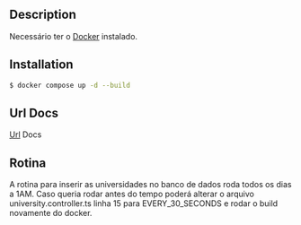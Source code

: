 ## Description

Necessário ter o [Docker](https://docs.docker.com/engine/install/) instalado.

## Installation

```bash
$ docker compose up -d --build
```

## Url Docs
[Url](http://localhost:3000/docs) Docs

## Rotina
A rotina para inserir as universidades no banco de dados roda todos os dias a 1AM.
Caso queria rodar antes do tempo poderá alterar o arquivo university.controller.ts linha 15
para EVERY_30_SECONDS e rodar o build novamente do docker.

